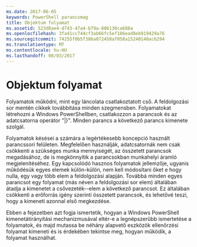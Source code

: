 ```yaml
---
ms.date: 2017-06-05
keywords: PowerShell parancsmag
title: Objektum folyamat
ms.assetid: 523d8ae4-d743-47a4-b79a-806130ca688a
ms.openlocfilehash: 3fa41cc744cf3ab66fc5ef186ead8eb919429a76
ms.sourcegitcommit: 74255f0b5f386a072458af058a15240140acb294
ms.translationtype: MT
ms.contentlocale: hu-HU
ms.lasthandoff: 08/03/2017
---
```

# <a name="object-pipeline"></a>Objektum folyamat
Folyamatok működni, mint egy láncolata csatlakoztatott cső. A feldolgozási sor mentén cikkek továbbítása minden szegmensben. Folyamatokat létrehozni a Windows PowerShellben, csatlakozzon a parancsok és az adatcsatorna operátor "|}". Minden parancs a következő parancs kimenete szolgál.

Folyamatok késései a számára a legértékesebb koncepció használt parancssori felületen. Megfelelően használják, adatcsatornák nem csak csökkenti a szükséges munka mennyiségét, az összetett parancsok megadásához, de is megkönnyítik a parancsokban munkahelyi áramló megjelenítéséhez. Egy kapcsolódó hasznos folyamatok jellemzője, ugyanis működésük egyes elemek külön-külön, nem kell módosítani őket e hogy nulla, egy vagy több elem a feldolgozási alapján. Továbbá minden egyes parancsot egy folyamat (más néven a feldolgozási sor elem) általában átadja a kimenetet a csővezeték--elem a következő parancsot. Ez általában csökkenti a erőforrás igény szerinti összetett parancsok, és lehetővé teszi, hogy a kimeneti azonnal első megkezdése.

Ebben a fejezetben azt fogja ismertetik, hogyan a Windows PowerShell kimenetátirányítási mechanizmusával eltér-e a legnépszerűbb ismertetése a folyamatok, és majd mutassa be néhány alapvető eszközök ellenőrzési folyamat kimeneti és is érdekében tekintse meg, hogyan működik, a folyamat használhat.

